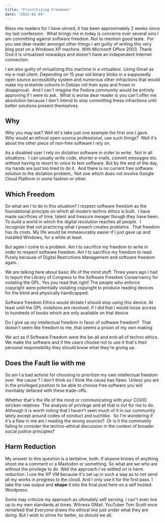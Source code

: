 ```yaml
---
title: "Prioritizing Freedoms"
date: "2022-02-04"
---
```


Bless me readers for I have sinned, it has been approximately 2 weeks since my last confession.  What brings me in today is concerns over several sins I am committing against software freedom. Not to mention good taste.  For you see dear reader amongst other things I am guilty of writing this very blog post on a Windows XP machine. With Microsoft Office 2003. Thank God it is virtualized nowadays and doesn't have an independent Internet connection. 

I am also guilty of virtualizing this machine in a virtualbox. Using Gmail as my e-mail client. Depending on 15 year old binary blobs in a supposedly open source accessibility system and numerous other infractions that would make my erstwhile cohorts in Debian roll their eyes and frown in disapproval.  And I can't imagine the Fedora community would be entirely approving if I were to ask.  What is worse dear reader is you can't offer me absolution because I don't intend to stop committing these infractions until better solutions present themselves.

## Why

Why you may ask? Well let's take just one example the first one I gave.  Why would an ethical open-source professional, use such things?  Well it's about the other piece of non-free software I rely on.

As a disabled user I rely on dictation software in order to write.  Not in all situations.  I can usually write code, shorter e-mails, commit messages etc. without having to resort to voice to text software. But by the end of the day, my hands are just too tired to do it.  And there is no current free software solution to the dictation problem,. Not one which does not involve Google Cloud Platform in some fashion or other.

## Which Freedom

So what am I to do in this situation? I respect software freedom as the foundational principle on which all modern techno ethics is built.  I have made sacrifices of time, talent and treasure meager though they have been. To build a world in which the digital revolution reaches all people.  I recognize that not practicing what I preach creates problems.  That freedom has its costs. My life would be immeasurably easier if I just gave up and installed Windows, for a while at least.

But again I come to a problem. Am I to sacrifice my freedom to write in order to respect software freedom. Am I to sacrifice my freedom to read. Purely because of Digital Restrictions Management and software freedom again. 

We are talking here about basic life of the mind stuff. Three years ago I had to report the Library of Congress to the Software Freedom Conservancy for violating the GPL. Yes you read that right! The people who enforce copyright were potentially violating copyright to produce reading devices for the blind and physically handicapped.

Software freedom Ethics would dictate I should stop using this device. At least until the GPL violations are resolved. If I did that i would loose access to hundreds of books which are only available on that device

Do I give up my intellectual freedom in favor of software freedom?  That doesn't seem like freedom to me, that seems a prison of my own making

We act as if Software Freedom were the be-all and end-all of techno ethics.  We make the software and if the users choose not to use it that's their personal responsibility they should know what they're giving up.

## Does the Fault lie with me 

So am I a bad activist for choosing to prioritize my own intellectual freedom over \`the cause\`? I don't think so I think the cause has flaws. Unless you are in the privileged position to be able to choose free software you will inevitably defaced with these trade-offs. 

Whether that's the life of the mind or communicating with your COVID stricken relatives  The analysis of privilege and all that is not for me to do.  Although it is worth noting that I haven't seen much of it in our community lately except around codes of conduct and suchlike.  So I'm wondering if it's a flaw in me am I reading the wrong sources?  Or is it the community failing to consider the techno-ethical discussion in the context of broader social justice principles?

## Harm Reduction

My answer to this question is a tentative, both. If anyone knows of anything shoot me a comment or a Mastodon or something. So what are we who are without the privilege to do. Well the approach I've settled on is harm reduction. I use the XP VM because it's set up in such a way as to not send all my works in progress to the cloud. And I only use it for the first pass. I take the raw output and **shape** it into the final post here on a self hosted Wordpress.

Some may criticize my approach as ultimately self serving. I can't even live up to my own standards at times. Witness GMail. YouTuber Tom Scott once remarked that Everyone draws the ethical line just under what they are doing. But I wish to strive for better, so should we all.
